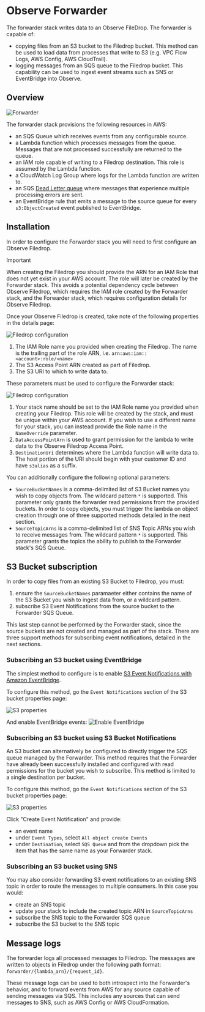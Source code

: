 # Observe Forwarder

The forwarder stack writes data to an Observe FileDrop. The forwarder is capable of:

- copying files from an S3 bucket to the Filedrop bucket. This method can be used to load data from processes that write to S3 (e.g. VPC Flow Logs, AWS Config, AWS CloudTrail).
- logging messages from an SQS queue to the Filedrop bucket. This capability can be used to ingest event streams such as SNS or EventBridge into Observe.

## Overview

![Forwarder](images/forwarder.png)

The forwarder stack provisions the following resources in AWS:

- an SQS Queue which receives events from any configurable source.
- a Lambda function which processes messages from the queue. Messages that are not processed successfully are returned to the queue.
- an IAM role capable of writing to a Filedrop destination. This role is assumed by the Lambda function.
- a CloudWatch Log Group where logs for the Lambda function are written to.
- an SQS [Dead Letter queue](https://docs.aws.amazon.com/AWSSimpleQueueService/latest/SQSDeveloperGuide/sqs-dead-letter-queues.html) where messages that experience multiple processing errors are sent.
- an EventBridge rule that emits a message to the source queue for every `s3:ObjectCreated` event published to EventBridge.

## Installation

In order to configure the Forwarder stack you will need to first configure an Observe Filedrop.

> [!IMPORTANT]  
> When creating the Filedrop you should provide the ARN for an IAM Role that does not yet exist in your AWS account. The role will later be created by the Forwarder stack.
> This avoids a potential dependency cycle between Observe Filedrop, which requires the IAM role created by the Forwarder stack, and the Forwarder stack, which requires configuration details for Observe Filedrop.

Once your Observe Filedrop is created, take note of the following properties in the details page:

![Filedrop configuration](images/filedrop.png)

1. The IAM Role name you provided when creating the Filedrop. The name is the trailing part of the role ARN, i.e. `arn:aws:iam::<account>:role/<name>`
2. The S3 Access Point ARN created as part of Filedrop.
3. The S3 URI to which to write data to.

These parameters must be used to configure the Forwarder stack:

![Filedrop configuration](images/forwarder-stack-configuration.png)

1. Your stack name should be set to the IAM Role name you provided when creating your Filedrop. This role will be created by the stack, and must be unique within your AWS account. If you wish to use a different name for your stack, you can instead provide the Role name in the `NameOverride` parameter.
2. `DataAccessPointArn` is used to grant permission for the lambda to write data to the Observe Filedrop Access Point.
3. `DestinationUri` determines where the Lambda function will write data to. The host portion of the URI should begin with your customer ID and have `s3alias` as a suffix.

You can additionally configure the following optional parameters:

- `SourceBucketNames` is a comma-delimited list of S3 Bucket names you wish to copy objects from. The wildcard pattern `*` is supported. This parameter only grants the forwarder read permissions from the provided buckets. In order to copy objects, you must trigger the lambda on object creation through one of three supported methods detailed in the next section.
- `SourceTopicArns` is a comma-delimited list of SNS Topic ARNs you wish to receive messages from. The wildcard pattern `*` is supported. This parameter grants the topics the ability to publish to the Forwarder stack's SQS Queue.

## S3 Bucket subscription

In order to copy files from an existing S3 Bucket to Filedrop, you must:

1. ensure the `SourceBucketNames` paramaeter either contains the name of the S3 Bucket you wish to ingest data from, or a wildcard pattern.
2. subscribe S3 Event Notifications from the source bucket to the Forwarder SQS Queue.

This last step cannot be performed by the Forwarder stack, since the source
buckets are not created and managed as part of the stack. There are three
support methods for subscribing event notifications, detailed in the next
sections.

### Subscribing an S3 bucket using EventBridge

The simplest method to configure is to enable [S3 Event Notifications with Amazon EventBridge](https://aws.amazon.com/blogs/aws/new-use-amazon-s3-event-notifications-with-amazon-eventbridge/).

To configure this method, go the `Event Notifications` section of the S3 bucket properties page:

![S3 properties](images/eb_s3_events_1.png)

And enable EventBridge events:
![Enable EventBridge](images/eb_s3_enable_1.png)

### Subscribing an S3 bucket using S3 Bucket Notifications

An S3 bucket can alternatively be configured to directly trigger the SQS queue
managed by the Forwarder. This method requires that the Forwarder have already
been successfully installed and configured with read permissions for the bucket
you wish to subscribe. This method is limited to a single destination per bucket.

To configure this method, go the `Event Notifications` section of the S3 bucket properties page:

![S3 properties](images/eb_s3_events_1.png)

Click "Create Event Notification" and provide:

- an event name
- under `Event Types`, select `All object create Events`
- under `Destination`, select `SQS Queue` and from the dropdown pick the item that has the same name as your Forwarder stack.

### Subscribing an S3 bucket using SNS

You may also consider forwarding S3 event notifications to an existing SNS topic in order to route the messages to multiple consumers.
In this case you would:
- create an SNS topic
- update your stack to include the created topic ARN in `SourceTopicArns`
- subscribe the SNS topic to the Forwarder SQS queue
- subscribe the S3 bucket to the SNS topic

## Message logs

The forwarder logs all processed messages to Filedrop. The messages are written to objects in Filedrop under the following path format: `forwarder/{lambda_arn}/{request_id}`.

These message logs can be used to both introspect into the Forwarder's behavior, and to forward events from AWS for any source capable of sending messages via SQS. This includes any sources that can send messages to SNS, such as AWS Config or AWS CloudFormation.
